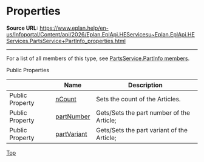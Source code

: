 # Properties

**Source URL:** https://www.eplan.help/en-us/Infoportal/Content/api/2026/Eplan.EplApi.HEServicesu~Eplan.EplApi.HEServices.PartsService+PartInfo_properties.html

---

For a list of all members of this type, see [PartsService.PartInfo members](Eplan.EplApi.HEServicesu~Eplan.EplApi.HEServices.PartsService+PartInfo_members.html).

Public Properties

|  | Name | Description |
| --- | --- | --- |
| Public Property | [nCount](Eplan.EplApi.HEServicesu~Eplan.EplApi.HEServices.PartsService+PartInfo~nCount.html) | Sets the count of the Articles. |
| Public Property | [partNumber](Eplan.EplApi.HEServicesu~Eplan.EplApi.HEServices.PartsService+PartInfo~partNumber.html) | Gets/Sets the part number of the Article; |
| Public Property | [partVariant](Eplan.EplApi.HEServicesu~Eplan.EplApi.HEServices.PartsService+PartInfo~partVariant.html) | Gets/Sets the part variant of the Article; |

[Top](#top)
